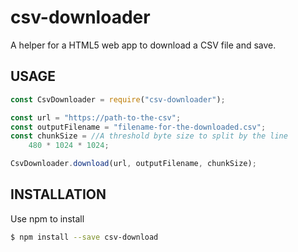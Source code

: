 csv-downloader
==============

A helper for a HTML5 web app to download a CSV file and save.

## USAGE

```javascript
const CsvDownloader = require("csv-downloader");

const url = "https://path-to-the-csv";
const outputFilename = "filename-for-the-downloaded.csv";
const chunkSize = //A threshold byte size to split by the line
    480 * 1024 * 1024;

CsvDownloader.download(url, outputFilename, chunkSize);
```

## INSTALLATION

Use npm to install

```bash
$ npm install --save csv-download
```